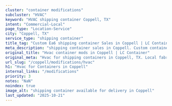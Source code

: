 ```yaml
---
cluster: "container modifications"
subcluster: "HVAC"
keyword: "HVAC shipping container Coppell, TX"
intent: "Commercial-Local"
page_type: "Location-Service"
city: "Coppell, TX"
service_type: "shipping container"
title_tag: "Custom Ea6 shipping container Sales in Coppell | LC Container"
meta_description: "shipping container sales in Coppell. Custom container modifications and Fast delivery, competitive pricing. Serving modifications area. Quote ID: IQJ. Call (214) 524-4168 for your free quote today."
original_title: "Hvac container mods in Coppell | LC Container"
original_meta: "Hvac for shipping containers in Coppell, TX. Local fabrication & pro install. LC Container — Since 2003. Get a quote."
url_slug: "/coppell/modifications/hvac"
h1: "Hvac for Containers in Coppell"
internal_links: "/modifications"
priority: 3
notes: "NaN"
noindex: true
image_alt: "shipping container available for delivery in Coppell"
last_updated: "2025-10-21"
---
```


<!-- TODO: Add unique city/inventory copy, images, and internal links here. -->
